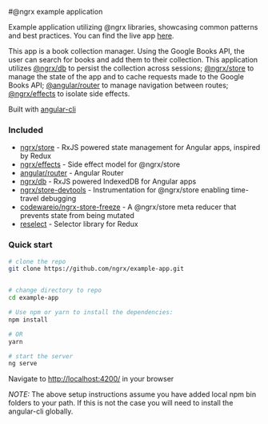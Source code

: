 #@ngrx example application

Example application utilizing @ngrx libraries, showcasing common patterns and best practices. 
You can find the live app [here](http://ngrx.github.io/example-app/).

This app is a book collection manager. Using the Google Books API, the user can search for 
books and add them to their collection. This application utilizes [@ngrx/db](https://github.com/ngrx/db) 
to persist the collection across sessions; [@ngrx/store](https://github.com/ngrx/store) to manage 
the state of the app and to cache requests made to the Google Books API; 
[@angular/router](https://github.com/angular/angular) to manage navigation between routes; 
[@ngrx/effects](https://github.com/ngrx/effects) to isolate side effects. 

Built with [angular-cli](https://github.com/angular/angular-cli)

### Included
 - [ngrx/store](https://github.com/ngrx/store) - RxJS powered state management for Angular apps, inspired by Redux
 - [ngrx/effects](https://github.com/ngrx/effects) - Side effect model for @ngrx/store
 - [angular/router](https://github.com/angular/angular) - Angular Router
 - [ngrx/db](https://github.com/ngrx/db) - RxJS powered IndexedDB for Angular apps
 - [ngrx/store-devtools](https://github.com/ngrx/store-devtools) - Instrumentation for @ngrx/store enabling time-travel debugging
 - [codewareio/ngrx-store-freeze](https://github.com/codewareio/ngrx-store-freeze) - A @ngrx/store meta reducer that prevents state from being mutated
 - [reselect](https://github.com/reactjs/reselect) - Selector library for Redux

### Quick start

```bash
# clone the repo
git clone https://github.com/ngrx/example-app.git


# change directory to repo
cd example-app

# Use npm or yarn to install the dependencies:
npm install

# OR
yarn

# start the server
ng serve
```

Navigate to [http://localhost:4200/](http://localhost:4200/) in your browser

_NOTE:_ The above setup instructions assume you have added local npm bin folders to your path. 
If this is not the case you will need to install the angular-cli globally.
